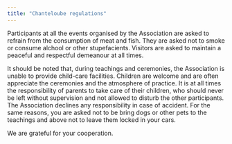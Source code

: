 ```yaml
---
title: "Chanteloube regulations"
---
```


Participants at all the events organised by the Association are asked to refrain from the consumption of meat and fish. They are asked not to smoke or consume alchool or other stupefacients. Visitors are asked to maintain a peaceful and respectful demeanour at all times. 

It should be noted that, during teachings and ceremonies, the Association is unable to provide child-care facilities. Children are welcome and are often appreciate the ceremonies and the atmosphere of practice. It is at all times the responsibility of parents to take care of their children, who should never be left without supervision and not allowed to disturb the other participants. The Association declines any responsibility in case of accident. For the same reasons, you are asked not to be bring dogs or other pets to the teachings and above not to leave them locked in your cars.

We are grateful for your cooperation. 
